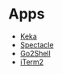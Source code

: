 Apps====* [Keka](http://www.kekaosx.com/zh-cn/)* [Spectacle](http://spectacleapp.com/)* [Go2Shell](http://zipzapmac.com/go2shell)* [iTerm2](https://www.iterm2.com/)